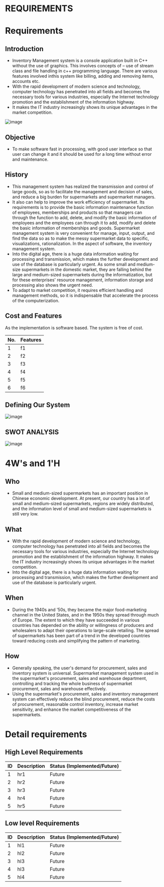 # REQUIREMENTS
# Requirements
## Introduction
* Inventory Management system is a console application built in C++ without the use of graphics. This involves concepts of – use of stream class and file handling in c++ programming language. There are various features involved inthis system like billing, adding and removing items, accounts etc.
* With the rapid development of modern science and technology, computer technology has penetrated into all fields and becomes the necessary tools for various industries, especially the Internet technology promotion and the establishment of the information highway. 
* It makes the IT industry increasingly shows its unique advantages in the market competition.

![image](https://github.com/GangadharTelagareddy/StockManagementprojectAUGB2/blob/main/1_Requirements/inventory.png)

## Objective
* To make software fast in processing, with good user interface so that user can change it and it should be used for a long time without error and
maintenance.

## History
* This management system has realized the transmission and control of large goods, so as to facilitate the management and decision of sales, and reduce a big burden for
supermarkets and supermarket managers. 
* It also can help to improve the work efficiency of supermarket. Its requirements is to provide the basic information maintenance function of employees, memberships and products so that managers can through the function to add, delete, and modify the basic information of employees and the employees can through it to add, modify and delete the basic information of memberships and goods. Supermarket management system is very convenient for manage, input, output, and find the data so as to make the messy supermarket data to specific, visualizations, rationalization. In the aspect of software, the inventory management system.
* Into the digital age, there is a huge data information waiting for processing and transmission, which makes the further development and use of the database is particularly urgent. As some small and medium-size supermarkets in the domestic market, they are falling behind the large and medium-sized supermarkets during the informatization, but for these enterprises' resource management, information storage and processing also shows the urgent need. 
* To adapt to market competition, it requires efficient handling and management methods, so it is indispensable that accelerate the process of the computerization.
 
## Cost and Features
As the implementation is software based. The system is free of cost. 

No. | Features 
----|--------------------------------
1   |  f1  
2   |  f2 
3   |  f3 
4   |  f4
5   |  f5
6   |  f6

## Defining Our System
![image](https://github.com/GangadharTelagareddy/StockManagementprojectAUGB2/blob/main/1_Requirements/defining%20our%20system.jpg)


## SWOT ANALYSIS
![image](https://github.com/GangadharTelagareddy/StockManagementprojectAUGB2/blob/main/1_Requirements/Swot%20Analysis.png)


# 4W&#39;s and 1&#39;H

## Who

* Small and medium-sized supermarkets has an important position in Chinese economic development. At present, our country has a lot of small and medium-sized supermarkets, regions are widely distributed, and the information level of small and medium-sized supermarkets is still very low.

## What

* With the rapid development of modern science and technology, computer technology has penetrated into all fields and becomes the necessary tools for various industries, especially the Internet technology promotion and the establishment of the information highway. It makes the IT industry increasingly shows its unique advantages in the market competition. 
* Into the digital age, there is a huge data information waiting for processing and transmission, which makes the further
development and use of the database is particularly urgent.

## When

* During the 1940s and ’50s, they became the major food-marketing channel in the United States, and in the 1950s they spread through much of Europe. The extent to which they have succeeded in various countries has depended on the ability or willingness of producers and wholesalers to adapt their operations to large-scale retailing. The spread of supermarkets has been part of a trend in the developed countries toward reducing costs and simplifying the pattern of marketing.

## How

* Generally speaking, the user's demand for procurement, sales and inventory system is universal. Supermarket management system used in the supermarket's procurement, sales and
warehouse department, controlling and tracking the whole business of supermarket procurement, sales and warehouse effectively. 
* Using the supermarket's procurement, sales and inventory management system can effectively reduce the blind procurement, reduce the costs of procurement, reasonable control inventory, increase market sensitivity, and enhance the market competitiveness of the supermarkets. 

# Detail requirements
## High Level Requirements
ID | Description | Status (Implemented/Future)
---|----------------------|-----------
 1 |  hr1  | Future
 2 |  hr2  | Future
 3 |  hr3  | Future
 4 |  hr4  | Future
 5 |  hr5  | Future
 
##  Low level Requirements
ID | Description | Status (Implemented/Future)
---|---------------------|-----------
 1 |  hl1  | Future
 2 |  hl2  | Future
 3 |  hl3  | Future
 4 |  hl3  | Future
 5 |  hl4  | Future
